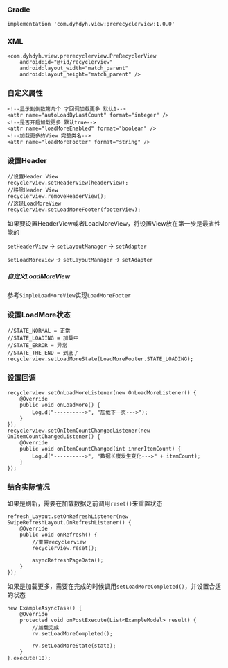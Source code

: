 ### Gradle
```
implementation 'com.dyhdyh.view:prerecyclerview:1.0.0'
```

### XML
```
<com.dyhdyh.view.prerecyclerview.PreRecyclerView
    android:id="@+id/recyclerview"
    android:layout_width="match_parent"
    android:layout_height="match_parent" />
```

### 自定义属性
```
<!--显示到倒数第几个 才回调加载更多 默认1-->
<attr name="autoLoadByLastCount" format="integer" />
<!--是否开启加载更多 默认true-->
<attr name="loadMoreEnabled" format="boolean" />
<!--加载更多的View 完整类名-->
<attr name="loadMoreFooter" format="string" />
```

### 设置Header
```
//设置Header View
recyclerview.setHeaderView(headerView);
//移除Header View
recyclerview.removeHeaderView();
//这是LoadMoreView
recyclerview.setLoadMoreFooter(footerView);
```
如果要设置HeaderView或者LoadMoreView，将设置View放在第一步是最省性能的

`setHeaderView` -> `setLayoutManager` -> `setAdapter`

`setLoadMoreView` -> `setLayoutManager` -> `setAdapter`

##### 自定义LoadMoreView
参考`SimpleLoadMoreView`实现`LoadMoreFooter`


### 设置LoadMore状态
```
//STATE_NORMAL = 正常
//STATE_LOADING = 加载中
//STATE_ERROR = 异常
//STATE_THE_END = 到底了
recyclerview.setLoadMoreState(LoadMoreFooter.STATE_LOADING);
```

### 设置回调
```
recyclerview.setOnLoadMoreListener(new OnLoadMoreListener() {
    @Override
    public void onLoadMore() {
        Log.d("---------->", "加载下一页--->");
    }
});
recyclerview.setOnItemCountChangedListener(new OnItemCountChangedListener() {
    @Override
    public void onItemCountChanged(int innerItemCount) {
        Log.d("---------->", "数据长度发生变化--->" + itemCount);
    }
});
```


### 结合实际情况
如果是刷新，需要在加载数据之前调用`reset()`来重置状态

```
refresh_Layout.setOnRefreshListener(new SwipeRefreshLayout.OnRefreshListener() {
    @Override
    public void onRefresh() {
        //重置recyclerview
        recyclerview.reset();
        
        asyncRefreshPageData();
    }
});
```

如果是加载更多，需要在完成的时候调用`setLoadMoreCompleted()`，并设置合适的状态

```
new ExampleAsyncTask() {
    @Override
    protected void onPostExecute(List<ExampleModel> result) {
        //加载完成
        rv.setLoadMoreCompleted();
        
        rv.setLoadMoreState(state);
    }
}.execute(10);
```